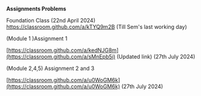 **Assignments Problems**

Foundation Class (22nd April 2024)<br>
https://classroom.github.com/a/kTYQ9m2B (Till Sem's last working day)

(Module 1 )Assignment 1 <be>

[https://classroom.github.com/a/kedNJG8m](https://classroom.github.com/a/sMnEpb5i) (Updated link) (27th July 2024)

(Module 2,4,5) Assignment 2 and 3 <be>

[https://classroom.github.com/a/u0WoGM6k](https://classroom.github.com/a/u0WoGM6k)  (27th July 2024)
